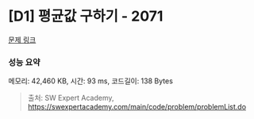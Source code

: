 # [D1] 평균값 구하기 - 2071 

[문제 링크](https://swexpertacademy.com/main/code/problem/problemDetail.do?contestProbId=AV5QRnJqA5cDFAUq) 

### 성능 요약

메모리: 42,460 KB, 시간: 93 ms, 코드길이: 138 Bytes



> 출처: SW Expert Academy, https://swexpertacademy.com/main/code/problem/problemList.do